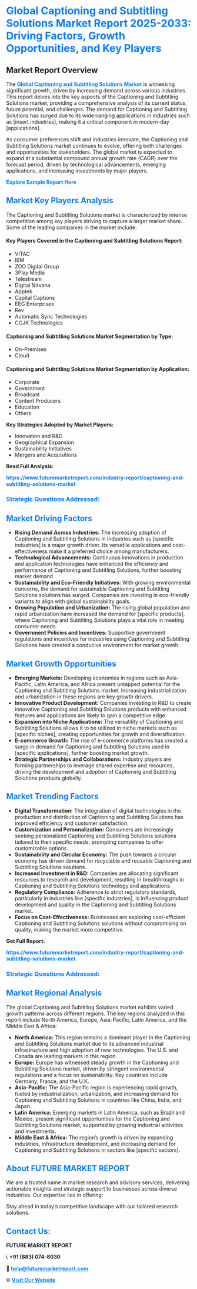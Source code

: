 <h1 style="color: #007BFF;">Global Captioning and Subtitling Solutions Market Report 2025-2033: Driving Factors, Growth Opportunities, and Key Players</h1>

<section id="overview">
<h2>Market Report Overview</h2>
<p>The <a href="https://www.futuremarketreport.com/industry-report/captioning-and-subtitling-solutions-market" style="color: #007BFF; text-decoration: none;"><strong>Global Captioning and Subtitling Solutions Market</strong></a> is witnessing significant growth, driven by increasing demand across various industries. This report delves into the key aspects of the Captioning and Subtitling Solutions market, providing a comprehensive analysis of its current status, future potential, and challenges. The demand for Captioning and Subtitling Solutions has surged due to its wide-ranging applications in industries such as [insert industries], making it a critical component in modern-day [applications].</p>
<p>As consumer preferences shift and industries innovate, the Captioning and Subtitling Solutions market continues to evolve, offering both challenges and opportunities for stakeholders. The global market is expected to expand at a substantial compound annual growth rate (CAGR) over the forecast period, driven by technological advancements, emerging applications, and increasing investments by major players.</p>
</section>

<section id="overview">
<p><a href="https://www.futuremarketreport.com/request-sample/reportId=26685" style="color: #007BFF; text-decoration: none;"><strong>Explore Sample Report Here</strong></a></p>
</section>

<section id="key-players">
<h2 style="color: #007BFF;">Market Key Players Analysis</h2>
<p>The Captioning and Subtitling Solutions market is characterized by intense competition among key players striving to capture a larger market share. Some of the leading companies in the market include:</p>
<h4>Key Players Covered in the Captioning and Subtitling Solutions Report:</h4>
<ul><li>VITAC</li><li>IBM</li><li>ZOO Digital Group</li><li>3Play Media</li><li>Telestream</li><li>Digital Nirvana</li><li>Apptek</li><li>Capital Captions</li><li>EEG Enterprises</li><li>Rev</li><li>Automatic Sync Technologies</li><li>CCJK Technologies</li></ul>
<h4>Captioning and Subtitling Solutions Market Segmentation by Type:</h4>
<ul><li>On-Premises</li><li>Cloud</li></ul>

<h4>Captioning and Subtitling Solutions Market Segmentation by Application:</h4>
<ul><li>Corporate</li><li>Government</li><li>Broadcast</li><li>Content Producers</li><li>Education</li><li>Others</li></ul>
<p><strong>Key Strategies Adopted by Market Players:</strong></p>
<ul>
<li>Innovation and R&D</li>
<li>Geographical Expansion</li>
<li>Sustainability Initiatives</li>
<li>Mergers and Acquisitions</li>
</ul>
</section>

<section>
<p><strong>Read Full Analysis: </strong></p><a href="https://www.futuremarketreport.com/industry-report/captioning-and-subtitling-solutions-market" style="color: #007BFF; text-decoration: none;"><strong>https://www.futuremarketreport.com/industry-report/captioning-and-subtitling-solutions-market</strong></a>
<h3 style="color: #007BFF;">Strategic Questions Addressed:</h3>
</section>

<section id="driving-factors">
<h2 style="color: #007BFF;">Market Driving Factors</h2>
<ul>
<li><strong>Rising Demand Across Industries:</strong> The increasing adoption of Captioning and Subtitling Solutions in industries such as [specific industries] is a major growth driver. Its versatile applications and cost-effectiveness make it a preferred choice among manufacturers.</li>
<li><strong>Technological Advancements:</strong> Continuous innovations in production and application technologies have enhanced the efficiency and performance of Captioning and Subtitling Solutions, further boosting market demand.</li>
<li><strong>Sustainability and Eco-Friendly Initiatives:</strong> With growing environmental concerns, the demand for sustainable Captioning and Subtitling Solutions solutions has surged. Companies are investing in eco-friendly variants to align with global sustainability goals.</li>
<li><strong>Growing Population and Urbanization:</strong> The rising global population and rapid urbanization have increased the demand for [specific products], where Captioning and Subtitling Solutions plays a vital role in meeting consumer needs.</li>
<li><strong>Government Policies and Incentives:</strong> Supportive government regulations and incentives for industries using Captioning and Subtitling Solutions have created a conducive environment for market growth.</li>
</ul>
</section>

<section id="growth-opportunities">
<h2 style="color: #007BFF;">Market Growth Opportunities</h2>
<ul>
<li><strong>Emerging Markets:</strong> Developing economies in regions such as Asia-Pacific, Latin America, and Africa present untapped potential for the Captioning and Subtitling Solutions market. Increasing industrialization and urbanization in these regions are key growth drivers.</li>
<li><strong>Innovative Product Development:</strong> Companies investing in R&D to create innovative Captioning and Subtitling Solutions products with enhanced features and applications are likely to gain a competitive edge.</li>
<li><strong>Expansion into Niche Applications:</strong> The versatility of Captioning and Subtitling Solutions allows it to be utilized in niche markets such as [specific niches], creating opportunities for growth and diversification.</li>
<li><strong>E-commerce Growth:</strong> The rise of e-commerce platforms has created a surge in demand for Captioning and Subtitling Solutions used in [specific applications], further boosting market growth.</li>
<li><strong>Strategic Partnerships and Collaborations:</strong> Industry players are forming partnerships to leverage shared expertise and resources, driving the development and adoption of Captioning and Subtitling Solutions products globally.</li>
</ul>
</section>

<section id="trending-factors">
<h2 style="color: #007BFF;">Market Trending Factors</h2>
<ul>
<li><strong>Digital Transformation:</strong> The integration of digital technologies in the production and distribution of Captioning and Subtitling Solutions has improved efficiency and customer satisfaction.</li>
<li><strong>Customization and Personalization:</strong> Consumers are increasingly seeking personalized Captioning and Subtitling Solutions solutions tailored to their specific needs, prompting companies to offer customizable options.</li>
<li><strong>Sustainability and Circular Economy:</strong> The push towards a circular economy has driven demand for recyclable and reusable Captioning and Subtitling Solutions solutions.</li>
<li><strong>Increased Investment in R&D:</strong> Companies are allocating significant resources to research and development, resulting in breakthroughs in Captioning and Subtitling Solutions technology and applications.</li>
<li><strong>Regulatory Compliance:</strong> Adherence to strict regulatory standards, particularly in industries like [specific industries], is influencing product development and quality in the Captioning and Subtitling Solutions market.</li>
<li><strong>Focus on Cost-Effectiveness:</strong> Businesses are exploring cost-efficient Captioning and Subtitling Solutions solutions without compromising on quality, making the market more competitive.</li>
</ul>
</section>

<section>
<p><strong>Get Full Report: </strong></p><a href="https://www.futuremarketreport.com/industry-report/captioning-and-subtitling-solutions-market" style="color: #007BFF; text-decoration: none;"><strong>https://www.futuremarketreport.com/industry-report/captioning-and-subtitling-solutions-market</strong></a>
<h3 style="color: #007BFF;">Strategic Questions Addressed:</h3>
</section>


<section id="regional-analysis">
<h2 style="color: #007BFF;">Market Regional Analysis</h2>
<p>The global Captioning and Subtitling Solutions market exhibits varied growth patterns across different regions. The key regions analyzed in this report include North America, Europe, Asia-Pacific, Latin America, and the Middle East & Africa:</p>
<ul>
<li><strong>North America:</strong> This region remains a dominant player in the Captioning and Subtitling Solutions market due to its advanced industrial infrastructure and high adoption of new technologies. The U.S. and Canada are leading markets in this region.</li>
<li><strong>Europe:</strong> Europe has witnessed steady growth in the Captioning and Subtitling Solutions market, driven by stringent environmental regulations and a focus on sustainability. Key countries include Germany, France, and the U.K.</li>
<li><strong>Asia-Pacific:</strong> The Asia-Pacific region is experiencing rapid growth, fueled by industrialization, urbanization, and increasing demand for Captioning and Subtitling Solutions in countries like China, India, and Japan.</li>
<li><strong>Latin America:</strong> Emerging markets in Latin America, such as Brazil and Mexico, present significant opportunities for the Captioning and Subtitling Solutions market, supported by growing industrial activities and investments.</li>
<li><strong>Middle East & Africa:</strong> The region’s growth is driven by expanding industries, infrastructure development, and increasing demand for Captioning and Subtitling Solutions in sectors like [specific sectors].</li>
</ul>
</section>

<footer>
<h2 style="color: #007BFF;">About FUTURE MARKET REPORT</h2>
<p>We are a trusted name in market research and advisory services, delivering actionable insights and strategic support to businesses across diverse industries. Our expertise lies in offering:</p>

<p>Stay ahead in today’s competitive landscape with our tailored research solutions.</p>

<h2 style="color: #007BFF;">Contact Us:</h2>
<p><strong>FUTURE MARKET REPORT</strong></p>
<p>📞 <strong>+91 (883) 074-8030</strong></p>
<p>📧 <strong><a href="mailto:help@futuremarketreport.com" style="color: #007BFF;">help@futuremarketreport.com</a></strong></p>
<p>🌐 <strong><a href="https://www.futuremarketreport.com/" style="color: #007BFF;">Visit Our Website</a></strong></p>
</footer>